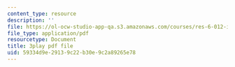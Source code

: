 ```yaml
---
content_type: resource
description: ''
file: https://ol-ocw-studio-app-qa.s3.amazonaws.com/courses/res-6-012-introduction-to-probability-spring-2018/59334d9e29139c22b30e9c2a89265e78_B5y6fy5iUtg.pdf
file_type: application/pdf
resourcetype: Document
title: 3play pdf file
uid: 59334d9e-2913-9c22-b30e-9c2a89265e78
---
```

